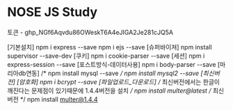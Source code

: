 # NOSE JS Study

토큰 - 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

[기본설치]
npm i express --save
npm i ejs --save
[슈퍼바이져]
npm install supervisor --save-dev 
[쿠키]
npm i cookie-parser --save
[세션]
npm i express-session --save
[포스트방식-데이터사용]
npm i body-parser --save
[마리아db연동]
/* npm install mysql --save */
npm install mysql2 --save [최신버전]
[암호화]
npm i bcrypt --save
[파일업로드_다운로드]
/* 최신버전에서는 한글이 깨진다는 문제점이 있기때문에 1.4.4버전을 설치 */
npm install multer@latest /* 최신버전 */
npm install multer@1.4.4